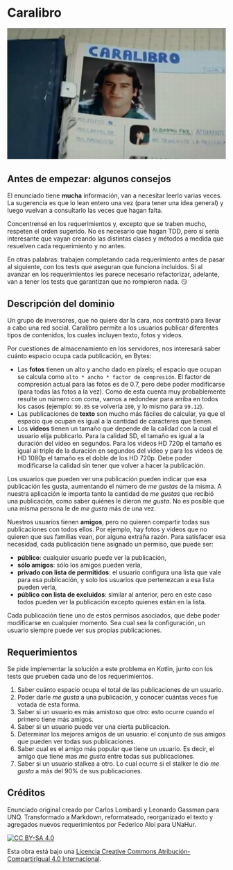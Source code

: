 # Caralibro

![Portada](assets/portada.jpg)

## Antes de empezar: algunos consejos

El enunciado tiene **mucha** información, van a necesitar leerlo varias veces. La sugerencia es que lo lean entero una vez (para tener una idea general) y luego vuelvan a consultarlo las veces que hagan falta.

Concentrensé en los requerimientos y, excepto que se traben mucho, respeten el orden sugerido. No es necesario que hagan TDD, pero sí sería interesante que vayan creando las distintas clases y métodos a medida que resuelven cada requerimiento y no antes. 

En otras palabras: trabajen completando cada requerimiento antes de pasar al siguiente, con los tests que aseguran que funciona incluidos. Si al avanzar en los requerimientos les parece necesario refactorizar, adelante, van a tener los tests que garantizan que no rompieron nada. :smirk: 

## Descripción del dominio

Un grupo de inversores, que no quiere dar la cara, nos contrató para llevar a cabo una red social. Caralibro permite a los usuarios publicar diferentes tipos de contenidos, los cuales incluyen texto, fotos y videos. 

Por cuestiones de almacenamiento en los servidores, nos interesará saber cuánto espacio ocupa cada publicación, en Bytes:

* Las **fotos** tienen un alto y ancho dado en pixels; el espacio que ocupan se calcula como `alto * ancho * factor de compresión`. El factor de compresión actual para las fotos es de 0.7, pero debe poder modificarse (para todas las fotos a la vez). Como de esta cuenta muy probablemente resulte un número con coma, vamos a redondear para arriba en todos los casos (ejemplo: `99.85` se volvería `100`, y lo mismo para `99.12`).
* Las publicaciones de **texto** son mucho más fáciles de calcular, ya que el espacio que ocupan es igual a la cantidad de caracteres que tienen.
* Los **videos** tienen un tamaño que depende de la calidad con la cual el usuario elija publicarlo. Para la calidad SD, el tamaño es igual a la duración del video en segundos. Para los videos HD 720p el tamaño es igual al triple de la duración en segundos del video y para los videos de HD 1080p el tamaño es el doble de los HD 720p. Debe poder modificarse la calidad sin tener que volver a hacer la publicación.

Los usuarios que pueden ver una publicación pueden indicar que esa publicación les gusta, aumentando el número de _me gustas_ de la misma. A nuestra aplicación le importa tanto la cantidad de _me gustas_ que recibió una publicación, como saber quiénes le dieron _me gusta_. No es posible que una misma persona le de _me gusta_ más de una vez.

Nuestros usuarios tienen **amigos**, pero no quieren compartir todas sus publicaciones con todos ellos. Por ejemplo, hay fotos y videos que no quieren que sus familias vean, por alguna extraña razón. Para satisfacer esa necesidad, cada publicación tiene asignado un permiso, que puede ser:

* **público**: cualquier usuario puede ver la publicación,
* **sólo amigos**: sólo los amigos pueden verla,
* **privado con lista de permitidos**: el usuario configura una lista que vale para esa publicación, y solo los usuarios que pertenezcan a esa lista pueden verla,
* **público con lista de excluidos**: similar al anterior, pero en este caso todos pueden ver la publicación excepto quienes están en la lista.

Cada publicación tiene uno de estos permisos asociados, que debe poder modificarse en cualquier momento. Sea cual sea la configuración, un usuario siempre puede ver sus propias publicaciones.

## Requerimientos

Se pide implementar la solución a este problema en Kotlin, junto con los tests que prueben cada uno de los requerimientos.

1. Saber cuánto espacio ocupa el total de las publicaciones de un usuario.
2. Poder darle _me gusta_ a una publicación, y conocer cuántas veces fue votada de esta forma.
3. Saber si un usuario es más amistoso que otro: esto ocurre cuando el primero tiene más amigos.
4. Saber si un usuario puede ver una cierta publicacion.
5. Determinar los mejores amigos de un usuario: el conjunto de sus amigos que pueden ver todas sus publicaciones.
6. Saber cual es el amigo más popular que tiene un usuario. Es decir, el amigo que tiene mas _me gusta_ entre todas sus publicaciones.
7. Saber si un usuario stalkea a otro. Lo cual ocurre si el stalker le dio _me gusta_ a más del 90% de sus publicaciones.

## Créditos

Enunciado original creado por Carlos Lombardi y Leonardo Gassman para UNQ. Transformado a Markdown, reformateado, reorganizado el texto y agregados nuevos requerimientos por Federico Aloi para UNaHur.

[![CC BY-SA 4.0][cc-by-sa-image]][cc-by-sa]

Esta obra está bajo una [Licencia Creative Commons Atribución-CompartirIgual 4.0 Internacional][cc-by-sa].

[cc-by-sa]: https://creativecommons.org/licenses/by-sa/4.0/deed.es
[cc-by-sa-image]: https://licensebuttons.net/l/by-sa/4.0/88x31.png
